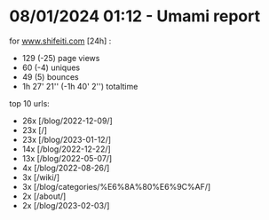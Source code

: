 # 08/01/2024 01:12 - Umami report
for www.shifeiti.com [24h] :

 - 129 (-25) page views
 - 60 (-4) uniques
 - 49 (5) bounces
 - 1h 27' 21'' (-1h 40' 2'') totaltime


top 10 urls:
 - 26x [/blog/2022-12-09/]
 - 23x [/]
 - 23x [/blog/2023-01-12/]
 - 14x [/blog/2022-12-22/]
 - 13x [/blog/2022-05-07/]
 - 4x [/blog/2022-08-26/]
 - 3x [/wiki/]
 - 3x [/blog/categories/%E6%8A%80%E6%9C%AF/]
 - 2x [/about/]
 - 2x [/blog/2023-02-03/]


